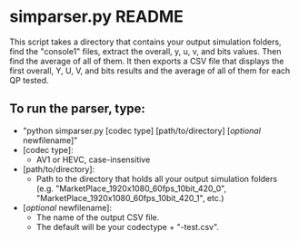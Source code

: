 # simparser.py README

This script takes a directory that contains your output simulation folders, find the "console1" files, extract the overall, y, u, v, and bits values. Then find the average of all of them. It then exports a CSV file that displays the first overall, Y, U, V, and bits results and the average of all of them for each QP tested.


## To run the parser, type:
- "python simparser.py [codec type] [path/to/directory] [*optional* newfilename]"
- [codec type]:
  - AV1 or HEVC, case-insensitive
- [path/to/directory]:
  - Path to the directory that holds all your output simulation folders (e.g. "MarketPlace_1920x1080_60fps_10bit_420_0", "MarketPlace_1920x1080_60fps_10bit_420_1", etc.)
- [*optional* newfilename]:
  - The name of the output CSV file.
  - The default will be your codectype + "-test.csv".
